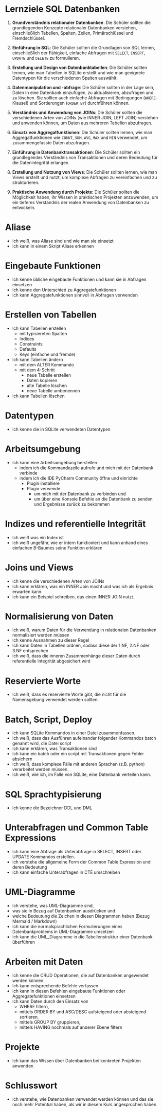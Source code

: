 # Lernziele SQL Datenbanken

1. **Grundverständnis relationaler Datenbanken**: Die Schüler sollten die grundlegenden Konzepte relationaler
   Datenbanken verstehen, einschließlich Tabellen, Spalten, Zeilen, Primärschlüssel und Fremdschlüssel.

2. **Einführung in SQL**: Die Schüler sollten die Grundlagen von SQL lernen, einschließlich der Fähigkeit, einfache
   Abfragen mit `SELECT`, `INSERT`, `UPDATE` und `DELETE` zu formulieren.

3. **Erstellung und Design von Datenbanktabellen**: Die Schüler sollten lernen, wie man Tabellen in SQLite erstellt und
   wie man geeignete Datentypen für die verschiedenen Spalten auswählt.

4. **Datenmanipulation und -abfrage**: Die Schüler sollten in der Lage sein, Daten in eine Datenbank einzufügen, zu
   aktualisieren, abzufragen und zu löschen. Sie sollten auch einfache Abfragen mit Bedingungen (`WHERE`-Klausel) und
   Sortierungen (`ORDER BY`) durchführen können.

5. **Verständnis und Anwendung von JOINs**: Die Schüler sollten die verschiedenen Arten von JOINs (wie INNER JOIN, LEFT
   JOIN) verstehen und anwenden können, um Daten aus mehreren Tabellen abzufragen.

6. **Einsatz von Aggregatfunktionen**: Die Schüler sollten lernen, wie man Aggregatfunktionen
   wie `COUNT`, `SUM`, `AVG`, `MAX` und `MIN` verwendet, um zusammengefasste Daten abzufragen.

7. **Einführung in Datenbanktransaktionen**: Die Schüler sollten ein grundlegendes Verständnis von Transaktionen und
   deren Bedeutung für die Datenintegrität erlangen.

8. **Erstellung und Nutzung von Views**: Die Schüler sollten lernen, wie man Views erstellt und nutzt, um komplexe
   Abfragen zu vereinfachen und zu strukturieren.

9. **Praktische Anwendung durch Projekte**: Die Schüler sollten die Möglichkeit haben, ihr Wissen in praktischen
   Projekten anzuwenden, um ein tieferes Verständnis der realen Anwendung von Datenbanken zu entwickeln.

# Aliase

- Ich weiß, was Aliase sind und wie man sie einsetzt
- Ich kann in einem Skript Aliase erkennen

# Eingebaute Funktionen

- Ich kenne übliche eingebaute Funktionen und kann sie in Abfragen einsetzen
- Ich kenne den Unterschied zu Aggregatefunktionen
- Ich kann Aggregatefunktionen sinnvoll in Abfragen verwenden

# Erstellen von Tabellen

- Ich kann Tabellen erstellen
    - mit typisiereten Spalten
    - Indices
    - Constraints
    - Defaults
    - Keys (einfache und fremde)
- Ich kann Tabellen ändern
    - mit dem ALTER Kommando
    - mit dem 4-Schritt
        - neue Tabelle erstellen
        - Daten kopieren
        - alte Tabelle löschen
        - neue Tabelle umbenennen
- Ich kann Tabellen löschen

# Datentypen

- Ich kenne die in SQLite verwendeten Datentypen

# Arbeitsumgebung

- Ich kann eine Arbeitsumgebung herstellen
    - indem ich die Kommandozeile aufrufe und mich mit der Datenbank verbinde
    - indem ich die IDE PyCharm Community öffne und einrichte
        - Plugin installiere
        - Plugin verwende
            - um mich mit der Datenbank zu verbinden und
            - um über eine Konsole Befehle an die Datenbank zu senden und Ergebnisse zurück zu bekommen

# Indizes und referentielle Integrität

- Ich weiß was ein Index ist
- Ich weiß ungefähr, wie er intern funktioniert und kann anhand eines einfachen B-Baumes seine Funktion erklären

# Joins und Views

- Ich kenne die verschiedenen Arten von JOINs
- Ich kann erklären, was ein INNER Join macht und was ich als Ergebnis erwarten kann
- Ich kann ein Beispiel schreiben, das einen INNER JOIN nutzt.

# Normalisierung von Daten

- Ich weiß, warum Daten für die Verwendung in relationalen Datenbanken normalisiert werden müssen
- Ich kenne Ausnahmen zu dieser Regel
- Ich kann Daten in Tabellen ordnen, sodass diese der 1.NF, 2.NF oder 3.NF entsprechen
- Ich weiß, dass die inneren Zusammenhänge dieser Daten durch referentielle Integrität abgesichert wird

# Reservierte Worte

- Ich weiß, dass es reservierte Worte gibt, die nicht für die Namensgebung verwendet werden sollten.

# Batch, Script, Deploy

- Ich kann SQLite Kommandos in einer Datei zusammenfassen.
- Ich weiß, dass das Ausführen aufeinander folgender Kommandos batch genannt wird, die Datei script
- Ich kann erklären, was Transaktionen sind
- Ich kann ein batch oder ein script mit Transaktionen gegen Fehler absichern
- Ich weiß, dass komplexe Fälle mit anderen Sprachen (z.B. python) verarbeitet werden müssen.
- Ich weiß, wie ich, im Falle von SQLite, eine Datenbank verteilen kann.

# SQL Sprachtypisierung

- Ich kenne die Bezeichner DDL und DML

# Unterabfragen und Common Table Expressions

- Ich kann eine Abfrage als Unterabfrage in SELECT, INSERT oder UPDATE Kommandos erstellen.
- Ich verstehe die allgemeine Form der Common Table Expression und deren Bedeutung
- Ich kann einfache Unterabfragen in CTE umschreiben

# UML-Diagramme

- Ich verstehe, was UML-Diagramme sind,
- was sie in Bezug auf Datenbanken ausdrücken und
- welche Bedeutung die Zeichen in diesen Diagrammen haben (Bezug Mermaid / Markdown)
- Ich kann die normalsprachlichen Formulierungen eines Datenbankproblems in UML-Diagramme umsetzen
- Ich kann die UML_Diagramme in die Tabellenstruktur einer Datenbank überführen

# Arbeiten mit Daten

- Ich kenne die CRUD Operationen, die auf Datenbanken angewendet werden können
- Ich kann entsprechende Befehle verfassen
- Ich kann in diesen Befehlen eingebaute Funktionen oder Aggregatefunktionen einsetzen
- Ich kann Daten durch den Einsatz von
    - WHERE filtern,
    - mittels ORDER BY und ASC/DESC aufsteigend oder absteigend sortieren,
    - mittels GROUP BY gruppieren,
    - mittels HAVING nochmals auf anderer Ebene filtern

# Projekte

- Ich kann das Wissen über Datenbanken bei konkreten Projekten anwenden.

# Schlusswort

- Ich verstehe, wie Datenbanken verwendet werden können und das sie noch mehr Potential haben, als wir in diesem Kurs
  angesprochen haben.